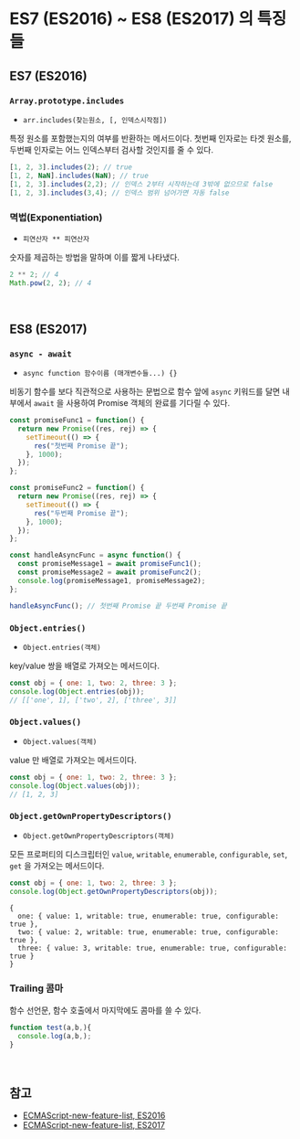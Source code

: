 # ES7 (ES2016) ~ ES8 (ES2017) 의 특징들

## ES7 (ES2016)

### `Array.prototype.includes`

* `arr.includes(찾는원소, [, 인덱스시작점])`

특정 원소를 포함했는지의 여부를 반환하는 메서드이다. 첫번째 인자로는 타겟 원소를, 두번째 인자로는 어느 인덱스부터 검사할 것인지를 줄 수 있다.

```javascript
[1, 2, 3].includes(2); // true
[1, 2, NaN].includes(NaN); // true
[1, 2, 3].includes(2,2); // 인덱스 2부터 시작하는데 3밖에 없으므로 false
[1, 2, 3].includes(3,4); // 인덱스 범위 넘어가면 자동 false
```

### 멱법(Exponentiation)

* `피연산자 ** 피연산자`

숫자를 제곱하는 방법을 말하며 이를 짧게 나타냈다.

```javascript
2 ** 2; // 4
Math.pow(2, 2); // 4
```

<br>

## ES8 (ES2017)

### `async - await`

* `async function 함수이름 (매개변수들...) {}`

비동기 함수를 보다 직관적으로 사용하는 문법으로 함수 앞에 `async` 키워드를 달면 내부에서 `await` 을 사용하여 Promise 객체의 완료를 기다릴 수 있다.

```javascript
const promiseFunc1 = function() {
  return new Promise((res, rej) => {
    setTimeout(() => {
      res("첫번째 Promise 끝");
    }, 1000);
  });
};

const promiseFunc2 = function() {
  return new Promise((res, rej) => {
    setTimeout(() => {
      res("두번째 Promise 끝");
    }, 1000);
  });
};

const handleAsyncFunc = async function() {
  const promiseMessage1 = await promiseFunc1();
  const promiseMessage2 = await promiseFunc2();
  console.log(promiseMessage1, promiseMessage2);
};

handleAsyncFunc(); // 첫번째 Promise 끝 두번째 Promise 끝
```

### `Object.entries()`

* `Object.entries(객체)`

key/value 쌍을 배열로 가져오는 메서드이다.

```javascript
const obj = { one: 1, two: 2, three: 3 };
console.log(Object.entries(obj));
// [['one', 1], ['two', 2], ['three', 3]]
```

### `Object.values()`

* `Object.values(객체)`

value 만 배열로 가져오는 메서드이다.

```javascript
const obj = { one: 1, two: 2, three: 3 };
console.log(Object.values(obj));
// [1, 2, 3]
```

### `Object.getOwnPropertyDescriptors()`

* `Object.getOwnPropertyDescriptors(객체)`

모든 프로퍼티의 디스크립터인 `value`, `writable`, `enumerable`, `configurable`, `set`, `get` 을 가져오는 메서드이다.

```javascript
const obj = { one: 1, two: 2, three: 3 };
console.log(Object.getOwnPropertyDescriptors(obj));
```

```
{
  one: { value: 1, writable: true, enumerable: true, configurable: true },
  two: { value: 2, writable: true, enumerable: true, configurable: true },
  three: { value: 3, writable: true, enumerable: true, configurable: true }
}
```

### Trailing 콤마

함수 선언문, 함수 호출에서 마지막에도 콤마를 쓸 수 있다.

```javascript
function test(a,b,){
  console.log(a,b,);
}
```

<br>

## 참고

* [ECMAScript-new-feature-list, ES2016](https://github.com/daumann/ECMAScript-new-features-list/blob/master/ES2016.MD)
* [ECMAScript-new-feature-list, ES2017](https://github.com/daumann/ECMAScript-new-features-list/blob/master/ES2017.MD)
